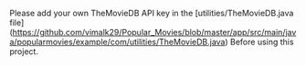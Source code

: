 Please add your own TheMovieDB API key in the [utilities/TheMovieDB.java file] (https://github.com/vimalk29/Popular_Movies/blob/master/app/src/main/java/popularmovies/example/com/utilities/TheMovieDB.java) Before using this project.
